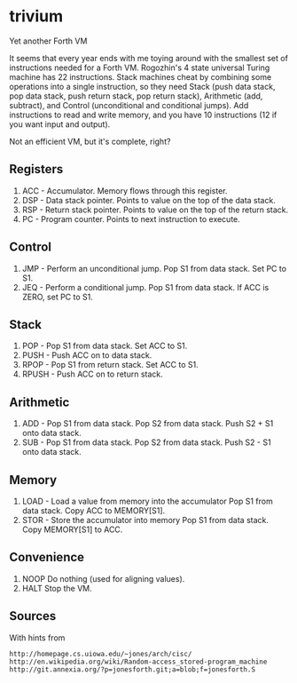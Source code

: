 trivium
=======

Yet another Forth VM

It seems that every year ends with me toying around with the smallest
set of instructions needed for a Forth VM. Rogozhin's 4 state universal
Turing machine has 22 instructions. Stack machines cheat by combining
some operations into a single instruction, so they need Stack (push
data stack, pop data stack, push return stack, pop return stack),
Arithmetic (add, subtract), and Control (unconditional and conditional jumps).
Add instructions to read and write memory, and you have 10 instructions
(12 if you want input and output).

Not an efficient VM, but it's complete, right?

## Registers

1. ACC -
    Accumulator. Memory flows through this register.
2. DSP -
    Data stack pointer. Points to value on the top of the data stack.
3. RSP -
    Return stack pointer. Points to value on the top of the return stack.
4. PC -
    Program counter. Points to next instruction to execute.

## Control

1. JMP - Perform an unconditional jump.
    Pop S1 from data stack.
    Set PC to S1.
2. JEQ - Perform a conditional jump.
    Pop S1 from data stack.
    If ACC is ZERO, set PC to S1.

## Stack

1. POP -
    Pop S1 from data stack.
    Set ACC to S1.
2. PUSH -
    Push ACC on to data stack.
3. RPOP -
    Pop S1 from return stack.
    Set ACC to S1.
4. RPUSH -
    Push ACC on to return stack.

## Arithmetic

1. ADD -
    Pop S1 from data stack.
    Pop S2 from data stack.
    Push S2 + S1 onto data stack.
2. SUB -
    Pop S1 from data stack.
    Pop S2 from data stack.
    Push S2 - S1 onto data stack.

## Memory

1. LOAD - Load a value from memory into the accumulator
    Pop S1 from data stack.
    Copy ACC to MEMORY[S1].
2. STOR - Store the accumulator into memory
    Pop S1 from data stack.
    Copy MEMORY[S1] to ACC.

## Convenience

1. NOOP
    Do nothing (used for aligning values).
2. HALT
    Stop the VM.

## Sources

With hints from

    http://homepage.cs.uiowa.edu/~jones/arch/cisc/
    http://en.wikipedia.org/wiki/Random-access_stored-program_machine
    http://git.annexia.org/?p=jonesforth.git;a=blob;f=jonesforth.S

